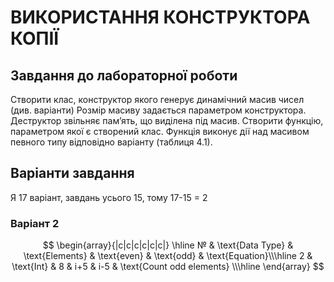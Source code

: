 # ВИКОРИСТАННЯ КОНСТРУКТОРА КОПІЇ

## Завдання до лабораторної роботи

Створити клас, конструктор якого генерує динамічний масив чисел (див. варіанти) Розмір масиву задається параметром конструктора. Деструктор звільняє пам’ять, що виділена під масив. Створити функцію, параметром якої є створений клас. Функція виконує дії над масивом певного типу відповідно варіанту (таблиця 4.1).

## Варіанти завдання

Я 17 варіант, завдань усього 15, тому 17-15 = 2

### Варіант 2

$$
\begin{array}{|c|c|c|c|c|c|}
\hline
№ & \text{Data Type} & \text{Elements} & \text{even} & \text{odd} & \text{Equation}\\\hline
2 & \text{Int} & 8 & i+5 & i-5 & \text{Count odd elements}
\\\hline
\end{array}
$$
